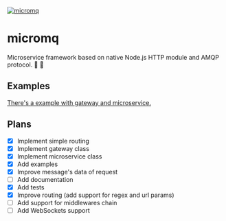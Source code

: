 [![micromq](https://img.shields.io/npm/v/micromq.svg?style=flat-square)](https://www.npmjs.com/package/micromq/)

# micromq

Microservice framework based on native Node.js HTTP module and AMQP protocol. 🔬 🐇

## Examples

[There's a example with gateway and microservice.](/examples)

## Plans

- [x] Implement simple routing
- [x] Implement gateway class
- [x] Implement microservice class
- [x] Add examples
- [x] Improve message's data of request
- [ ] Add documentation
- [x] Add tests
- [x] Improve routing (add support for regex and url params)
- [ ] Add support for middlewares chain
- [ ] Add WebSockets support
